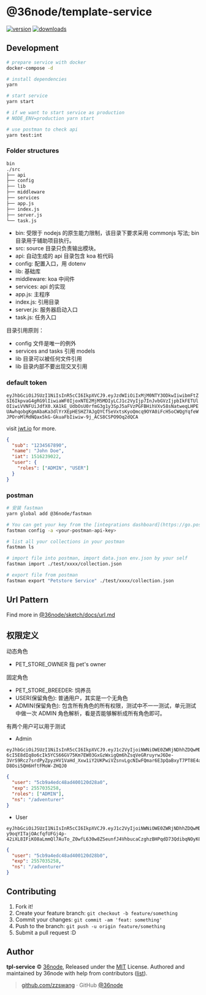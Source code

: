 # @36node/template-service

[![version][0]][1] [![downloads][2]][3]

## Development

```sh
# prepare service with docker
docker-compose -d

# install dependencies
yarn

# start service
yarn start

# if we want to start service as production
# NODE_ENV=production yarn start

# use postman to check api
yarn test:int
```

### Folder structures

```sh
bin
./src
├── api
├── config
├── lib
├── middleware
├── services
├── app.js
├── index.js
├── server.js
└── task.js
```

- bin: 受限于 nodejs 的原生能力限制，该目录下要求采用 commonjs 写法; bin 目录用于辅助项目执行。
- src: source 目录只负责输出模块。
- api: 自动生成的 api 目录包含 koa 桩代码
- config: 配置入口，用 dotenv
- lib: 基础库
- middleware: koa 中间件
- services: api 的实现
- app.js: 主程序
- index.js: 引用目录
- server.js: 服务器启动入口
- task.js: 任务入口

目录引用原则：

- config 文件是唯一的例外
- services and tasks 引用 models
- lib 目录可以被任何文件引用
- lib 目录内部不要出现交叉引用

### default token

`eyJhbGciOiJSUzI1NiIsInR5cCI6IkpXVCJ9.eyJzdWIiOiIxMjM0NTY3ODkwIiwibmFtZSI6IkpvaG4gRG9lIiwiaWF0IjoxNTE2MjM5MDIyLCJ1c2VyIjp7InJvbGVzIjpbIkFETUlOIiwiVVNFUiJdfX0.XA1kE_UdbOsU0rfmG3g1y3SpJ5aFVzPGFBHihVXv58sNatweqLHPEUAwhqobgKgmAbaKa3dlYrXEpHESHZ7AJgQYCfSeVxtsKyoQmcq9OYA0iFcH5oCWQgYqfeWJPOroMlMdNQax5kG-GkuaFbIiwiw-9j_ACS8CSPO9Oq2dQCA`

visit [jwt.io](jwt.io) for more.

```json
{
  "sub": "1234567890",
  "name": "John Doe",
  "iat": 1516239022,
  "user": {
    "roles": ["ADMIN", "USER"]
  }
}
```

### postman

```sh
# 安装 fastman
yarn global add @36node/fastman

# You can get your key from the [integrations dashboard](https://go.postman.co/integrations/services/pm_pro_api)
fastman config -a <your-postman-api-key>

# list all your collections in your postman
fastman ls

# import file into postman, import data.json env.json by your self
fastman import ./test/xxxx/collection.json

# export file from postman
fastman export "Petstore Service" ./test/xxxx/collection.json
```

## Url Pattern

Find more in [@36node/sketch/docs/url.md](https://github.com/36node/sketch/blob/master/docs/url.md)

## 权限定义

动态角色

- PET_STORE_OWNER 指 pet's owner

固定角色

- PET_STORE_BREEDER: 饲养员
- USER(保留角色): 普通用户，其实是一个无角色
- ADMIN(保留角色): 包含所有角色的所有权限，测试中不一一测试，单元测试中做一次 ADMIN 角色解析，看是否能够解析成所有角色即可。

有两个用户可以用于测试

- Admin

```
eyJhbGciOiJSUzI1NiIsInR5cCI6IkpXVCJ9.eyJ1c2VyIjoiNWNiOWE0ZWRjNDhhZDQwMDEyMGQyOGEwIiwiZXhwIjoyNTU3MDM1MjU4LCJyb2xlcyI6WyJBRE1JTiJdLCJucyI6Ii9hZHZlbnR1cmVyIn0.DJ7lG-6cI5E8dIq8o6cIk5YCS66GV75Km7EW03GxGzWxigQm6hZsqVeGRruyrwJ6De-3VrS9Rcz7srdPyZpyzHV1VaHd_Xxw1iY2UKPwiVZsnvLgcNIwFQmar6E3pQaBxyT7PT8E4aNwhKPcVDWs-D8Osi5QH6HftFMoW-ZHQJ0
```

```json
{
  "user": "5cb9a4edc48ad400120d28a0",
  "exp": 2557035258,
  "roles": ["ADMIN"],
  "ns": "/adventurer"
}
```

- User

```
eyJhbGciOiJSUzI1NiIsInR5cCI6IkpXVCJ9.eyJ1c2VyIjoiNWNiOWE0ZWRjNDhhZDQwMDEyMGQyOGIwIiwiZXhwIjoyNTU3MDM1MjU4LCJucyI6Ii9hZHZlbnR1cmVyIn0.gKb4bRq2RN_gFO03nYDYgjeqTsNdTvmjcnjLbvSfmXVRbX2B0jxl0gaPN31EKfOg1GKkRUxY-y9oqYITajOAcfqfUFGj4p-42iXL8IFiKO8aLmmQl7AuTo_Z0wfL630w8ZSeunfJ4VhbucaCzghzBHPqdD73QdibqNOyK0S8s8E
```

```json
{
  "user": "5cb9a4edc48ad400120d28b0",
  "exp": 2557035258,
  "ns": "/adventurer"
}
```

## Contributing

1. Fork it!
2. Create your feature branch: `git checkout -b feature/something`
3. Commit your changes: `git commit -am 'feat: something'`
4. Push to the branch: `git push -u origin feature/something`
5. Submit a pull request :D

## Author

**tpl-service** © [36node](https://github.com/36node), Released under the [MIT](./LICENSE) License.
Authored and maintained by 36node with help from contributors ([list](https://github.com/36node/tpl-service/contributors)).

> [github.com/zzswang](https://github.com/zzswang) · GitHub [@36node](https://github.com/36node)

[0]: https://img.shields.io/npm/v/@36node/template-service.svg?style=flat
[1]: https://npmjs.com/package/@36node/template-service
[2]: https://img.shields.io/npm/dm/@36node/template-service.svg?style=flat
[3]: https://npmjs.com/package/@36node/template-service
